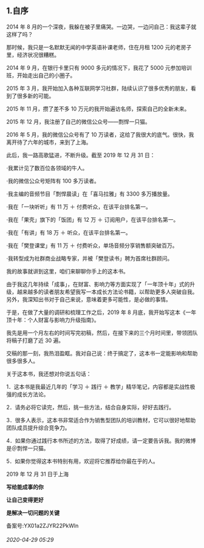 ## 1.自序
2014 年 8 月的一个深夜，我躲在被子里痛哭。一边哭，一边问自己：我这辈子就这样了吗？



那时候，我只是一名默默无闻的中学英语补课老师，住在月租 1200 元的老房子里，经济状况很糟糕。



2014 年 9 月，在银行卡里只有 9000 多元的情况下，我花了 5000 元参加培训班，开始走出自己的小圈子。



2015 年 3 月，我开始加入各种互联网学习社群，陆续认识了很多优秀的朋友，看到了很多新的可能。



2015 年 11 月，攒了差不多 10 万元的我开始遍访名师，探索自己的全新未来。



2015 年 12 月，我注册了自己的微信公众号——剽悍一只猫。



2016 年 5 月，我的微信公众号有了 10 万读者，这给了我很大的底气。很快，我离开待了六年的城市，来到了上海。



此后，我一路高歌猛进，不断升级。截至 2019 年 12 月 31 日：



·我累计见了数百位各领域的牛人。



·我的微信公众号矩阵有 100 多万读者。



·我主编的音频节目「剽悍晨读」在「喜马拉雅」有 3300 多万播放量。



·我在「一块听听」有 11 万 ＋ 付费听众，在该平台排名第一。



·我在「果壳」旗下的「饭团」有 12 万 ＋ 订阅用户，在该平台排名第一。



·我在「有讲」有 18 万 ＋ 听众，在该平台排名第一。



·我在「樊登课堂」有 11 万 ＋ 付费听众，单场音频分享销售额突破百万。



·我转型成为社群商业战略专家，并被「樊登读书」聘为首席社群顾问。



我的故事就讲到这里，咱们来聊聊你手上的这本书。



由于我这几年持续「成事」，在财富、影响力等方面实现了「一年顶十年」式的升级，越来越多的读者朋友希望我写一本成长方法论书籍，以帮助更多人突破自我。另外，我深知出书对于自己来说，意味着更多可能性，是必做的事情。



于是，在做了大量的调研和梳理工作之后，2019 年 8 月底，我开始写这本《一年顶十年：个人财富与影响力升级指南》。



我先是用一个月左右的时间写完初稿，然后，在接下来的三个月时间里，带领团队将稿子打磨了近 30 遍。



交稿的那一刻，我热泪盈眶。我对自己说：终于搞定了，这本书一定能影响和帮助很多很多人。



关于这本书，我还想对你说五句话：



1．这本书是我最近几年的「学习 ＋ 践行 ＋ 教学」精华笔记，内容都是实战性极强的成长方法论。



2．请务必将它读完，然后，挑一些方法，结合自身实际，好好去践行。



3．很多人表示，这本书非常适合作为销售型团队的培训教材，它可以很好地帮助团队成员提升综合竞争力。



4．如果你通过践行本书所述的方法，取得了好成绩，请一定要告诉我。我的微博是＠剽悍一只猫。



5．如果你觉得这本书特别有用，欢迎将它推荐给你最在乎的人。



2019 年 12 月 31 日于上海



**写给能成事的你** 



**让自己变得更好** 



**是解决一切问题的关键** 



备案号:YX01a2ZJYR22PkWln


###### 2020-04-29 05:29
